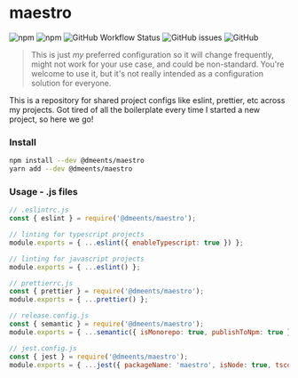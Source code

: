 # maestro

![npm](https://img.shields.io/npm/v/@dmeents/maestro?style=flat-square)
![npm](https://img.shields.io/npm/dw/@dmeents/maestro?style=flat-square)
![GitHub Workflow Status](https://img.shields.io/github/workflow/status/dmeents/maestro/main?style=flat-square)
![GitHub issues](https://img.shields.io/github/issues/dmeents/maestro?style=flat-square)
![GitHub](https://img.shields.io/github/license/dmeents/maestro?style=flat-square)

> This is just _my_ preferred configuration so it will change frequently, might not work for your
> use case, and could be non-standard. You're welcome to use it, but it's not really
> intended as a configuration solution for everyone.

This is a repository for shared project configs like eslint, prettier, etc across my
projects. Got tired of all the boilerplate every time I started a new project, so here we go!

### Install

```bash
npm install --dev @dmeents/maestro
yarn add --dev @dmeents/maestro
```

### Usage - .js files

```javascript
// .eslintrc.js
const { eslint } = require('@dmeents/maestro');

// linting for typescript projects
module.exports = { ...eslint({ enableTypescript: true }) };

// linting for javascript projects
module.exports = { ...eslint() }; 
```

```javascript
// prettierrc.js
const { prettier } = require('@dmeents/maestro');
module.exports = { ...prettier() };
```

```javascript
// release.config.js
const { semantic } = require('@dmeents/maestro');
module.exports = { ...semantic({ isMonorepo: true, publishToNpm: true }) };
```

```javascript
// jest.config.js
const { jest } = require('@dmeents/maestro');
module.exports = { ...jest({ packageName: 'maestro', isNode: true, tsconfig: 'tsconfig.json' }) }
```
